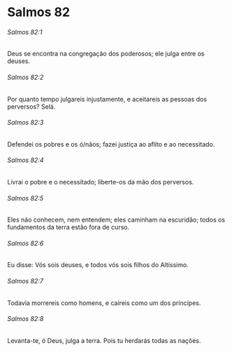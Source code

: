 # Salmos 82

###### Salmos 82:1

Deus se encontra na congregação dos poderosos; ele julga entre os deuses.

###### Salmos 82:2

Por quanto tempo julgareis injustamente, e aceitareis as pessoas dos perversos? Selá.

###### Salmos 82:3

Defendei os pobres e os ó/nãos; fazei justiça ao aflito e ao necessitado.

###### Salmos 82:4

Livrai o pobre e o necessitado; liberte-os da mão dos perversos.

###### Salmos 82:5

Eles não conhecem, nem entendem; eles caminham na escuridão; todos os fundamentos da terra estão fora de curso.

###### Salmos 82:6

Eu disse: Vós sois deuses, e todos vós sois filhos do Altíssimo.

###### Salmos 82:7

Todavia morrereis como homens, e caireis como um dos príncipes.

###### Salmos 82:8

Levanta-te, ó Deus, julga a terra. Pois tu herdarás todas as nações.

